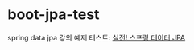 # boot-jpa-test
spring data jpa 강의 예제 테스트: [실전! 스프링 데이터 JPA
](https://www.inflearn.com/course/%EC%8A%A4%ED%94%84%EB%A7%81-%EB%8D%B0%EC%9D%B4%ED%84%B0-JPA-%EC%8B%A4%EC%A0%84/dashboard)
